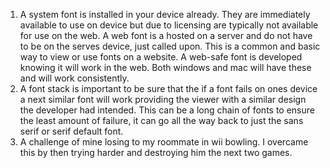 1. A system font is installed in your device already. They are immediately available to use on device but due to licensing are typically not available for use on the web.
A web font is a hosted on a server and do not have to be on the serves device, just called upon. This is a common and basic way to view or use fonts on a website.
A web-safe font is developed knowing it will work in the web. Both windows and mac will have these and will work consistently.
2. A font stack is important to be sure that the if a font fails on ones device a next similar font will work providing the viewer with a similar design the developer had intended. This can be a long chain of fonts to ensure the least amount of failure, it can go all the way back to just the sans serif or serif default font.
3. A challenge of mine losing to my roommate in wii bowling. I overcame this by then trying harder and destroying him the next two games. 
